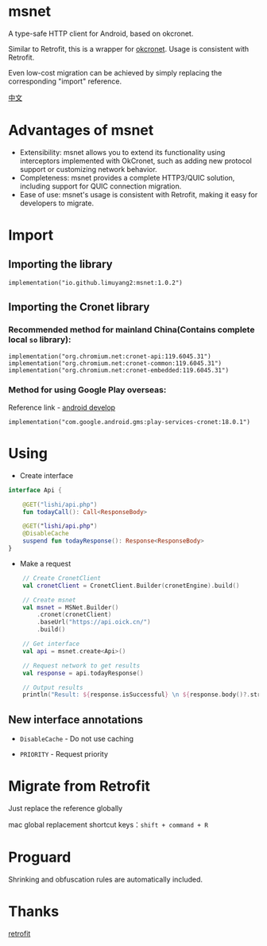 # msnet
A type-safe HTTP client for Android, based on okcronet.

Similar to Retrofit, this is a wrapper for [okcronet](https://github.com/limuyang2/okcronet). Usage is consistent with Retrofit.

Even low-cost migration can be achieved by simply replacing the corresponding "import" reference.

[中文](https://github.com/limuyang2/msnet/blob/main/README_CN.md)

# Advantages of msnet
* Extensibility: msnet allows you to extend its functionality using interceptors implemented with OkCronet, such as adding new protocol support or customizing network behavior.
* Completeness: msnet provides a complete HTTP3/QUIC solution, including support for QUIC connection migration.
* Ease of use: msnet's usage is consistent with Retrofit, making it easy for developers to migrate.

# Import
## Importing the library
```
implementation("io.github.limuyang2:msnet:1.0.2")
```

## Importing the Cronet library
### Recommended method for mainland China(Contains complete local `so` library):
```
implementation("org.chromium.net:cronet-api:119.6045.31")
implementation("org.chromium.net:cronet-common:119.6045.31")
implementation("org.chromium.net:cronet-embedded:119.6045.31")
```
### Method for using Google Play overseas:
Reference link - [android develop](https://developer.android.com/develop/connectivity/cronet/start#kts)
```
implementation("com.google.android.gms:play-services-cronet:18.0.1")
```

# Using
* Create interface
```kotlin
interface Api {

    @GET("lishi/api.php")
    fun todayCall(): Call<ResponseBody>

    @GET("lishi/api.php")
    @DisableCache
    suspend fun todayResponse(): Response<ResponseBody>
}
```

* Make a request
```kotlin
    // Create CronetClient
    val cronetClient = CronetClient.Builder(cronetEngine).build()

    // Create msnet
    val msnet = MSNet.Builder()
        .cronet(cronetClient)
        .baseUrl("https://api.oick.cn/")
        .build()

    // Get interface
    val api = msnet.create<Api>()

    // Request network to get results
    val response = api.todayResponse()

    // Output results
    println("Result: ${response.isSuccessful} \n ${response.body()?.string()}")
```

## New interface annotations
* `DisableCache` - Do not use caching

* `PRIORITY` - Request priority

# Migrate from Retrofit
Just replace the reference globally

mac global replacement shortcut keys：`shift + command + R`

# Proguard
Shrinking and obfuscation rules are automatically included.

# Thanks
[retrofit](https://github.com/square/retrofit)
